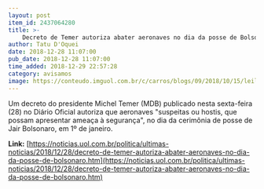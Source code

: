 ```yaml
---
layout: post
item_id: 2437064280
title: >-
    Decreto de Temer autoriza abater aeronaves no dia da posse de Bolsonaro
author: Tatu D'Oquei
date: 2018-12-28 11:07:00
pub_date: 2018-12-28 11:07:00
time_added: 2018-12-29 22:57:28
category: avisamos
image: https://conteudo.imguol.com.br/c/carros/blogs/09/2018/10/15/leilao-da-fab-tem-caca-supersonico-com-preco-de-chery-qq-1539619985783_v2_615x300.jpg
---
```


Um decreto do presidente Michel Temer (MDB) publicado nesta sexta-feira (28) no Diário Oficial autoriza que aeronaves "suspeitas ou hostis, que possam apresentar ameaça à segurança", no dia da cerimônia de posse de Jair Bolsonaro, em 1º de janeiro.

**Link:** [https://noticias.uol.com.br/politica/ultimas-noticias/2018/12/28/decreto-de-temer-autoriza-abater-aeronaves-no-dia-da-posse-de-bolsonaro.htm](https://noticias.uol.com.br/politica/ultimas-noticias/2018/12/28/decreto-de-temer-autoriza-abater-aeronaves-no-dia-da-posse-de-bolsonaro.htm)

